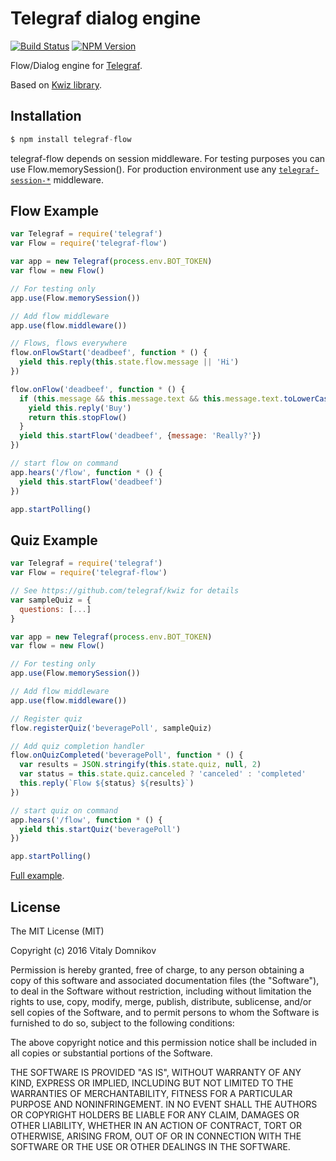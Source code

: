 # Telegraf dialog engine

[![Build Status](https://img.shields.io/travis/telegraf/telegraf-flow.svg?branch=master&style=flat-square)](https://travis-ci.org/telegraf/telegraf-flow)
[![NPM Version](https://img.shields.io/npm/v/telegraf-flow.svg?style=flat-square)](https://www.npmjs.com/package/telegraf-flow)

Flow/Dialog engine for [Telegraf](https://github.com/telegraf/telegraf).

Based on [Kwiz library](https://github.com/telegraf/kwiz).

## Installation

```js
$ npm install telegraf-flow
```

telegraf-flow depends on session middleware. For testing purposes you can use Flow.memorySession(). For production environment use any [`telegraf-session-*`](https://www.npmjs.com/search?q=telegraf-session) middleware.

## Flow Example
  
```js
var Telegraf = require('telegraf')
var Flow = require('telegraf-flow')

var app = new Telegraf(process.env.BOT_TOKEN)
var flow = new Flow()

// For testing only
app.use(Flow.memorySession())

// Add flow middleware
app.use(flow.middleware())

// Flows, flows everywhere
flow.onFlowStart('deadbeef', function * () {
  yield this.reply(this.state.flow.message || 'Hi')
})

flow.onFlow('deadbeef', function * () {
  if (this.message && this.message.text && this.message.text.toLowerCase() == 'hi') {
    yield this.reply('Buy')
    return this.stopFlow()
  }
  yield this.startFlow('deadbeef', {message: 'Really?'})
})

// start flow on command
app.hears('/flow', function * () {
  yield this.startFlow('deadbeef')
})

app.startPolling()
```

## Quiz Example
  
```js
var Telegraf = require('telegraf')
var Flow = require('telegraf-flow')

// See https://github.com/telegraf/kwiz for details
var sampleQuiz = {
  questions: [...]
}

var app = new Telegraf(process.env.BOT_TOKEN)
var flow = new Flow()

// For testing only
app.use(Flow.memorySession())

// Add flow middleware
app.use(flow.middleware())

// Register quiz
flow.registerQuiz('beveragePoll', sampleQuiz)

// Add quiz completion handler
flow.onQuizCompleted('beveragePoll', function * () {
  var results = JSON.stringify(this.state.quiz, null, 2)
  var status = this.state.quiz.canceled ? 'canceled' : 'completed'
  this.reply(`Flow ${status} ${results}`)
})

// start quiz on command
app.hears('/flow', function * () {
  yield this.startQuiz('beveragePoll')
})

app.startPolling()
```

[Full example](https://github.com/telegraf/telegraf-flow/tree/master/examples/).

## License

The MIT License (MIT)

Copyright (c) 2016 Vitaly Domnikov

Permission is hereby granted, free of charge, to any person obtaining a copy
of this software and associated documentation files (the "Software"), to deal
in the Software without restriction, including without limitation the rights
to use, copy, modify, merge, publish, distribute, sublicense, and/or sell
copies of the Software, and to permit persons to whom the Software is
furnished to do so, subject to the following conditions:

The above copyright notice and this permission notice shall be included in all
copies or substantial portions of the Software.

THE SOFTWARE IS PROVIDED "AS IS", WITHOUT WARRANTY OF ANY KIND, EXPRESS OR
IMPLIED, INCLUDING BUT NOT LIMITED TO THE WARRANTIES OF MERCHANTABILITY,
FITNESS FOR A PARTICULAR PURPOSE AND NONINFRINGEMENT. IN NO EVENT SHALL THE
AUTHORS OR COPYRIGHT HOLDERS BE LIABLE FOR ANY CLAIM, DAMAGES OR OTHER
LIABILITY, WHETHER IN AN ACTION OF CONTRACT, TORT OR OTHERWISE, ARISING FROM,
OUT OF OR IN CONNECTION WITH THE SOFTWARE OR THE USE OR OTHER DEALINGS IN THE
SOFTWARE.


